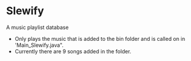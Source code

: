 # Slewify
A music playlist database
- Only plays the music that is added to the bin folder and is called on in 'Main_Slewify.java". 
- Currently there are 9 songs added in the folder.
